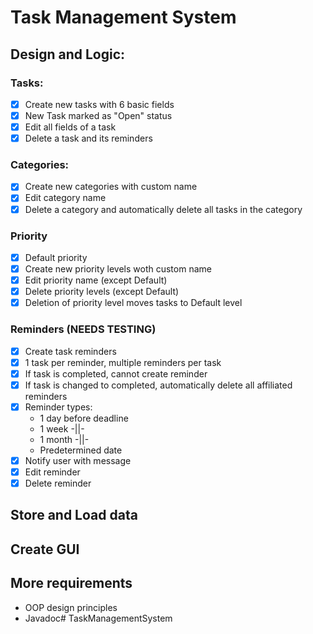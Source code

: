# Task Management System

## Design and Logic:

### Tasks:

- [x] Create new tasks with 6 basic fields
- [x] New Task marked as "Open" status
- [x] Edit all fields of a task
- [x] Delete a task and its reminders

### Categories:

- [x] Create new categories with custom name
- [x] Edit category name
- [x] Delete a category and automatically delete all tasks in the category

### Priority

- [x] Default priority
- [x] Create new priority levels woth custom name
- [x] Edit priority name (except Default)
- [x] Delete priority levels (except Default)
- [x] Deletion of priority level moves tasks to Default level

### Reminders (NEEDS TESTING)

- [x] Create task reminders
- [x] 1 task per reminder, multiple reminders per task
- [x] If task is completed, cannot create reminder
- [x] If task is changed to completed, automatically delete all affiliated reminders
- [x] Reminder types:
    * 1 day before deadline
    * 1 week -||-
    * 1 month -||-
    * Predetermined date
- [x] Notify user with message
- [x] Edit reminder
- [x] Delete reminder

## Store and Load data

## Create GUI

## More requirements

- OOP design principles
- Javadoc# TaskManagementSystem
